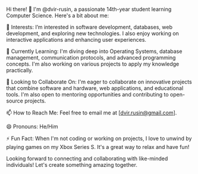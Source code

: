 Hi there! 👋
I'm @dvir-rusin, a passionate 14th-year student learning Computer Science. Here's a bit about me:

👀 Interests: I’m interested in software development, databases, web development, and exploring new technologies. I also enjoy working on interactive applications and enhancing user experiences.

🌱 Currently Learning: I'm diving deep into Operating Systems, database management, communication protocols, and advanced programming concepts. I'm also working on various projects to apply my knowledge practically.

💞️ Looking to Collaborate On: I'm eager to collaborate on innovative projects that combine software and hardware, web applications, and educational tools. I'm also open to mentoring opportunities and contributing to open-source projects.

📫 How to Reach Me: Feel free to email me at [dvir.rusin@gmail.com].

😄 Pronouns: He/Him

⚡ Fun Fact: When I'm not coding or working on projects, I love to unwind by playing games on my Xbox Series S. It's a great way to relax and have fun!

Looking forward to connecting and collaborating with like-minded individuals! Let's create something amazing together.

